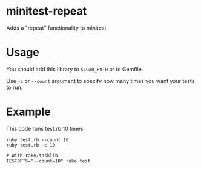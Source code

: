 # minitest-repeat
Adds a "repeat" functionality to minitest

# Usage

You should add this library to `$LOAD_PATH` or to Gemfile.

Use `-c` or `--count` argument to specify how many times you want your tests to
run.


# Example

This code runs test.rb 10 times
```
ruby test.rb --count 10
ruby test.rb -c 10

# With rake/tasklib
TESTOPTS="--count=10" rake test
```
